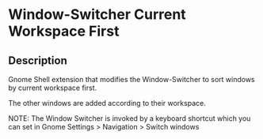 # Window-Switcher Current Workspace First

## Description
Gnome Shell extension that modifies the Window-Switcher to sort windows by current workspace first.

The other windows are added according to their workspace.

NOTE: The Window Switcher is invoked by a keyboard shortcut which you can set in Gnome Settings > Navigation > Switch windows
